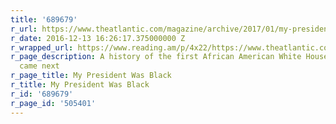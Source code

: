 ```yaml
---
title: '689679'
r_url: https://www.theatlantic.com/magazine/archive/2017/01/my-president-was-black/508793/
r_date: 2016-12-13 16:26:17.375000000 Z
r_wrapped_url: https://www.reading.am/p/4x22/https://www.theatlantic.com/magazine/archive/2017/01/my-president-was-black/508793/
r_page_description: A history of the first African American White House—and of what
  came next
r_page_title: My President Was Black
r_title: My President Was Black
r_id: '689679'
r_page_id: '505401'
---
```


